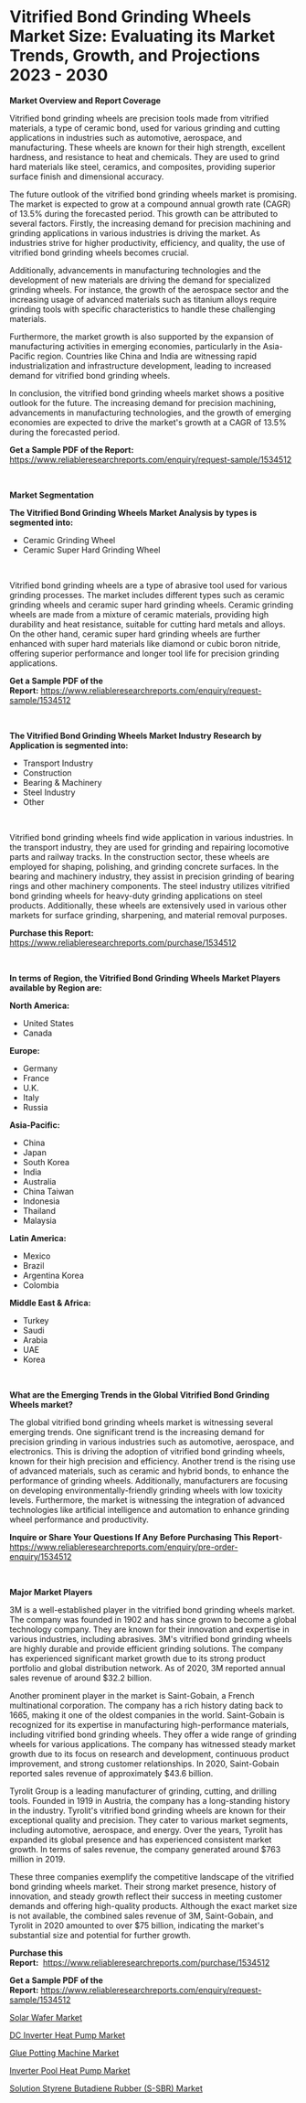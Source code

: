 <p><h1>Vitrified Bond Grinding Wheels Market Size: Evaluating its Market Trends, Growth, and Projections 2023 - 2030</h1></p><p><strong>Market Overview and Report Coverage</strong></p>
<p><p>Vitrified bond grinding wheels are precision tools made from vitrified materials, a type of ceramic bond, used for various grinding and cutting applications in industries such as automotive, aerospace, and manufacturing. These wheels are known for their high strength, excellent hardness, and resistance to heat and chemicals. They are used to grind hard materials like steel, ceramics, and composites, providing superior surface finish and dimensional accuracy.</p><p>The future outlook of the vitrified bond grinding wheels market is promising. The market is expected to grow at a compound annual growth rate (CAGR) of 13.5% during the forecasted period. This growth can be attributed to several factors. Firstly, the increasing demand for precision machining and grinding applications in various industries is driving the market. As industries strive for higher productivity, efficiency, and quality, the use of vitrified bond grinding wheels becomes crucial.</p><p>Additionally, advancements in manufacturing technologies and the development of new materials are driving the demand for specialized grinding wheels. For instance, the growth of the aerospace sector and the increasing usage of advanced materials such as titanium alloys require grinding tools with specific characteristics to handle these challenging materials.</p><p>Furthermore, the market growth is also supported by the expansion of manufacturing activities in emerging economies, particularly in the Asia-Pacific region. Countries like China and India are witnessing rapid industrialization and infrastructure development, leading to increased demand for vitrified bond grinding wheels.</p><p>In conclusion, the vitrified bond grinding wheels market shows a positive outlook for the future. The increasing demand for precision machining, advancements in manufacturing technologies, and the growth of emerging economies are expected to drive the market's growth at a CAGR of 13.5% during the forecasted period.</p></p>
<p><strong>Get a Sample PDF of the Report:</strong> <a href="https://www.reliableresearchreports.com/enquiry/request-sample/1534512">https://www.reliableresearchreports.com/enquiry/request-sample/1534512</a></p>
<p>&nbsp;</p>
<p><strong>Market Segmentation</strong></p>
<p><strong>The Vitrified Bond Grinding Wheels Market Analysis by types is segmented into:</strong></p>
<p><ul><li>Ceramic Grinding Wheel</li><li>Ceramic Super Hard Grinding Wheel</li></ul></p>
<p>&nbsp;</p>
<p><p>Vitrified bond grinding wheels are a type of abrasive tool used for various grinding processes. The market includes different types such as ceramic grinding wheels and ceramic super hard grinding wheels. Ceramic grinding wheels are made from a mixture of ceramic materials, providing high durability and heat resistance, suitable for cutting hard metals and alloys. On the other hand, ceramic super hard grinding wheels are further enhanced with super hard materials like diamond or cubic boron nitride, offering superior performance and longer tool life for precision grinding applications.</p></p>
<p><strong>Get a Sample PDF of the Report:</strong>&nbsp;<a href="https://www.reliableresearchreports.com/enquiry/request-sample/1534512">https://www.reliableresearchreports.com/enquiry/request-sample/1534512</a></p>
<p>&nbsp;</p>
<p><strong>The Vitrified Bond Grinding Wheels Market Industry Research by Application is segmented into:</strong></p>
<p><ul><li>Transport Industry</li><li>Construction</li><li>Bearing & Machinery</li><li>Steel Industry</li><li>Other</li></ul></p>
<p>&nbsp;</p>
<p><p>Vitrified bond grinding wheels find wide application in various industries. In the transport industry, they are used for grinding and repairing locomotive parts and railway tracks. In the construction sector, these wheels are employed for shaping, polishing, and grinding concrete surfaces. In the bearing and machinery industry, they assist in precision grinding of bearing rings and other machinery components. The steel industry utilizes vitrified bond grinding wheels for heavy-duty grinding applications on steel products. Additionally, these wheels are extensively used in various other markets for surface grinding, sharpening, and material removal purposes.</p></p>
<p><strong>Purchase this Report:</strong>&nbsp; <a href="https://www.reliableresearchreports.com/purchase/1534512">https://www.reliableresearchreports.com/purchase/1534512</a></p>
<p>&nbsp;</p>
<p><strong>In terms of Region, the Vitrified Bond Grinding Wheels Market Players available by Region are:</strong></p>
<p>
    <p> <strong> North America: </strong>
        <ul>
            <li>United States</li>
            <li>Canada</li>
        </ul>
        </p> 
    <p> <strong> Europe: </strong>
        <ul>
            <li>Germany</li>
            <li>France</li>
            <li>U.K.</li>
            <li>Italy</li>
            <li>Russia</li>
        </ul>
        </p> 
    <p> <strong> Asia-Pacific: </strong>
        <ul>
            <li>China</li>
            <li>Japan</li>
            <li>South Korea</li>
            <li>India</li>
            <li>Australia</li>
            <li>China Taiwan</li>
            <li>Indonesia</li>
            <li>Thailand</li>
            <li>Malaysia</li>
        </ul>
        </p> 
    <p> <strong> Latin America: </strong>
        <ul>
            <li>Mexico</li>
            <li>Brazil</li>
            <li>Argentina Korea</li>
            <li>Colombia</li>
        </ul>
        </p> 
    <p> <strong> Middle East & Africa: </strong>
        <ul>
            <li>Turkey</li>
            <li>Saudi</li>
            <li>Arabia</li>
            <li>UAE</li>
            <li>Korea</li>
        </ul>
    </p>
    </p>
<p>&nbsp;</p>
<p><strong>What are the Emerging Trends in the Global Vitrified Bond Grinding Wheels market?</strong></p>
<p><p>The global vitrified bond grinding wheels market is witnessing several emerging trends. One significant trend is the increasing demand for precision grinding in various industries such as automotive, aerospace, and electronics. This is driving the adoption of vitrified bond grinding wheels, known for their high precision and efficiency. Another trend is the rising use of advanced materials, such as ceramic and hybrid bonds, to enhance the performance of grinding wheels. Additionally, manufacturers are focusing on developing environmentally-friendly grinding wheels with low toxicity levels. Furthermore, the market is witnessing the integration of advanced technologies like artificial intelligence and automation to enhance grinding wheel performance and productivity.</p></p>
<p><strong>Inquire or Share Your Questions If Any Before Purchasing This Report</strong>- <a href="https://www.reliableresearchreports.com/enquiry/pre-order-enquiry/1534512">https://www.reliableresearchreports.com/enquiry/pre-order-enquiry/1534512</a></p>
<p>&nbsp;</p>
<p><strong>Major Market Players</strong></p>
<p><p>3M is a well-established player in the vitrified bond grinding wheels market. The company was founded in 1902 and has since grown to become a global technology company. They are known for their innovation and expertise in various industries, including abrasives. 3M's vitrified bond grinding wheels are highly durable and provide efficient grinding solutions. The company has experienced significant market growth due to its strong product portfolio and global distribution network. As of 2020, 3M reported annual sales revenue of around $32.2 billion.</p><p>Another prominent player in the market is Saint-Gobain, a French multinational corporation. The company has a rich history dating back to 1665, making it one of the oldest companies in the world. Saint-Gobain is recognized for its expertise in manufacturing high-performance materials, including vitrified bond grinding wheels. They offer a wide range of grinding wheels for various applications. The company has witnessed steady market growth due to its focus on research and development, continuous product improvement, and strong customer relationships. In 2020, Saint-Gobain reported sales revenue of approximately $43.6 billion.</p><p>Tyrolit Group is a leading manufacturer of grinding, cutting, and drilling tools. Founded in 1919 in Austria, the company has a long-standing history in the industry. Tyrolit's vitrified bond grinding wheels are known for their exceptional quality and precision. They cater to various market segments, including automotive, aerospace, and energy. Over the years, Tyrolit has expanded its global presence and has experienced consistent market growth. In terms of sales revenue, the company generated around $763 million in 2019.</p><p>These three companies exemplify the competitive landscape of the vitrified bond grinding wheels market. Their strong market presence, history of innovation, and steady growth reflect their success in meeting customer demands and offering high-quality products. Although the exact market size is not available, the combined sales revenue of 3M, Saint-Gobain, and Tyrolit in 2020 amounted to over $75 billion, indicating the market's substantial size and potential for further growth.</p></p>
<p><strong>Purchase this Report:</strong>&nbsp;&nbsp;<a href="https://www.reliableresearchreports.com/purchase/1534512">https://www.reliableresearchreports.com/purchase/1534512</a></p>
<p></p>
<p><strong>Get a Sample PDF of the Report:</strong>&nbsp;<a href="https://www.reliableresearchreports.com/enquiry/request-sample/1534512">https://www.reliableresearchreports.com/enquiry/request-sample/1534512</a></p>
<p><p><a href="https://github.com/pizolina/Market-Research-Report-List-1/blob/main/solar-wafer-market.md">Solar Wafer Market</a></p><p><a href="https://medium.com/@katlynbauch/dc-inverter-heat-pump-market-research-report-its-history-and-forecast-2023-to-2030-4909c8045d89">DC Inverter Heat Pump Market</a></p><p><a href="https://medium.com/@ashlybednar2023/glue-potting-machine-market-size-cagr-trends-2024-2030-42d8814452db">Glue Potting Machine Market</a></p><p><a href="https://medium.com/@markuspagac2023/inverter-pool-heat-pump-market-the-key-to-successful-business-strategy-forecast-till-2030-875a949bf9a5">Inverter Pool Heat Pump Market</a></p><p><a href="https://github.com/sofayahoo2023/Market-Research-Report-List-1/blob/main/solution-styrene-butadiene-rubber-s-sbr-market.md">Solution Styrene Butadiene Rubber (S-SBR) Market</a></p></p>